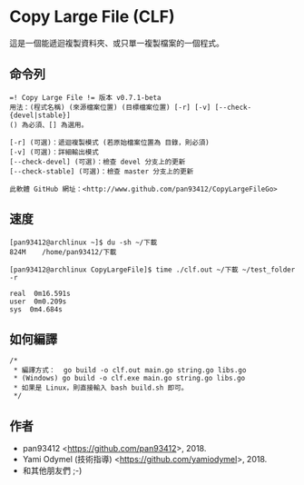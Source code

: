 # Copy Large File (CLF)
這是一個能遞迴複製資料夾、或只單一複製檔案的一個程式。

## 命令列
```
=! Copy Large File != 版本 v0.7.1-beta
用法：(程式名稱) (來源檔案位置) (目標檔案位置) [-r] [-v] [--check-{devel|stable}]
() 為必須、[] 為選用。

[-r] (可選)：遞迴複製模式 (若原始檔案位置為 目錄，則必須)
[-v] (可選)：詳細輸出模式
[--check-devel] (可選)：檢查 devel 分支上的更新
[--check-stable] (可選)：檢查 master 分支上的更新

此軟體 GitHub 網址：<http://www.github.com/pan93412/CopyLargeFileGo>
```

## 速度
```
[pan93412@archlinux ~]$ du -sh ~/下載
824M	/home/pan93412/下載

[pan93412@archlinux CopyLargeFile]$ time ./clf.out ~/下載 ~/test_folder -r

real  0m16.591s
user  0m0.209s
sys  0m4.684s
```

## 如何編譯
```
/*
 * 編譯方式：  go build -o clf.out main.go string.go libs.go
 * (Windows) go build -o clf.exe main.go string.go libs.go
 * 如果是 Linux，則直接輸入 bash build.sh 即可。
 */
```

## 作者
- pan93412 \<<https://github.com/pan93412>\>, 2018.
- Yami Odymel (技術指導) \<<https://github.com/yamiodymel>\>, 2018.
- 和其他朋友們 ;-)
